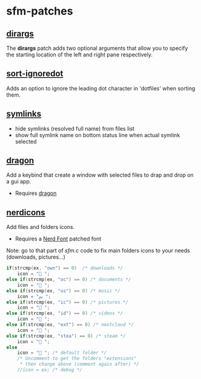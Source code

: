 # sfm-patches

## [dirargs](sfm-dirargs-0.3.1.diff)

The **dirargs** patch adds two optional arguments that allow you to specify the
starting location of the left and right pane respectively.

## [sort-ignoredot](sort-ignoredot/sfm-sort-ignoredot-0.3.1.diff)
Adds an option to ignore the leading dot character in 'dotfiles' when sorting them.

## [symlinks](sfm-symlinks-0.4.diff)

* hide symlinks (resolved full name) from files list
* show full symlink name on bottom status line when actual symlink selected

## [dragon](sfm-dragon.diff)
Add a keybind that create a window with selected files to drap and drop on a gui app.
* Requires [dragon](https://github.com/mwh/dragon)

## [nerdicons](sfm-nerdicons-0.4.diff)
Add files and folders icons.
* Requires a [Nerd Font](https://www.nerdfonts.com/font-downloads) patched font

Note: go to that part of <i>sfm.c</i> code to fix main folders icons to your needs (downloads, pictures...)
``` c
if(strcmp(ex, "own") == 0)  /* downloads */
    icon = " ";
else if(strcmp(ex, "oc") == 0) /* documents */
    icon = " ";
else if(strcmp(ex, "us") == 0) /* music */
    icon = "ﱘ ";
else if(strcmp(ex, "ic") == 0) /* pictures */
    icon = " ";
else if(strcmp(ex, "id") == 0) /* videos */
    icon = " ";
else if(strcmp(ex, "ext") == 0) /* nextcloud */
    icon = " ";
else if(strcmp(ex, "stea") == 0) /* steam */
    icon = " ";
else
    icon = " "; /* default folder */
    /* Uncomment to get the folders "extensions"
     * then change above (comment again after) */
    //icon = ex; /* debug */
```

